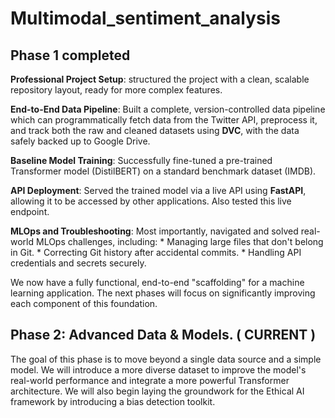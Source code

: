 # Multimodal_sentiment_analysis

## Phase 1 completed

**Professional Project Setup**: structured the project with a clean, scalable repository layout, ready for more complex features.

**End-to-End Data Pipeline**: Built a complete, version-controlled data pipeline which can programmatically fetch data from the Twitter API, preprocess it, and track both the raw and cleaned datasets using **DVC**, with the data safely backed up to Google Drive.

**Baseline Model Training**: Successfully fine-tuned a pre-trained Transformer model (DistilBERT) on a standard benchmark dataset (IMDB).

**API Deployment**: Served the trained model via a live API using **FastAPI**, allowing it to be accessed by other applications. Also tested this live endpoint.

**MLOps and Troubleshooting**: Most importantly, navigated and solved real-world MLOps challenges, including:
    * Managing large files that don't belong in Git.
    * Correcting Git history after accidental commits.
    * Handling API credentials and secrets securely.

We now have a fully functional, end-to-end "scaffolding" for a machine learning application. The next phases will focus on significantly improving each component of this foundation.

## Phase 2: Advanced Data & Models. ( CURRENT )

The goal of this phase is to move beyond a single data source and a simple model. We will introduce a more diverse dataset to improve the model's real-world performance and integrate a more powerful Transformer architecture. We will also begin laying the groundwork for the Ethical AI framework by introducing a bias detection toolkit.